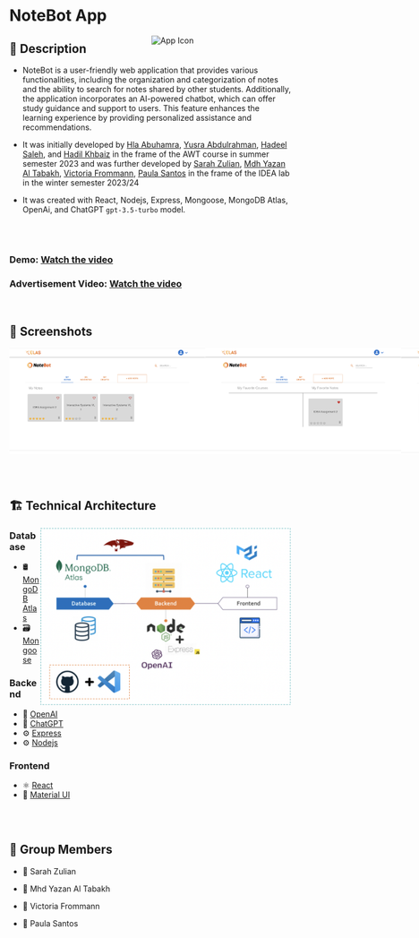 # NoteBot App
  <img align="right" src="https://github.com/siriusssssss1/elas-official/blob/main/frontend/src/assets/images/noteBot-logo.png" alt="App Icon" width="250">
  
## 📝 Description


* NoteBot is a user-friendly web application that provides various functionalities, including the organization and categorization of notes and the ability to search for notes shared by other students. Additionally, the application incorporates an AI-powered chatbot, which can offer study guidance and support to users. This feature enhances the learning experience by providing personalized assistance and recommendations.

* It was initially developed by [Hla Abuhamra](https://github.com/HlaHusain), [Yusra Abdulrahman](https://github.com/Yusra-3033), [Hadeel Saleh](https://github.com/hadeelalzenaty-web), and [Hadil Khbaiz]() in the frame of the AWT course in summer semester 2023 and was further developed by [Sarah Zulian](https://github.com/sarahzulian), [Mdh Yazan Al Tabakh](https://github.com/siriusssssss1), [Victoria Frommann](https://github.com/victoriafrommann), [Paula Santos](https://github.com/paulas16) in the frame of the IDEA lab in the winter semester 2023/24

* It was created with React, Nodejs, Express, Mongoose, MongoDB Atlas, OpenAi, and ChatGPT `gpt-3.5-turbo` model.

<br><br>


### Demo: [Watch the video](https://youtu.be/-F1HHKHjcWk)
### Advertisement Video: [Watch the video](https://www.youtube.com/watch?v=euwTyM4kpoE)


<br>

## 📸 Screenshots

<div style="display: flex;">
  <img src="https://github.com/siriusssssss1/elas-official/blob/dev-notebot-frontend-link/backend/7-notebot/MyNotes.png" alt="Screenshot 1" width="350">
  <img src="https://github.com/siriusssssss1/elas-official/blob/dev-notebot-frontend-link/backend/7-notebot/MyFavorites.png" alt="Screenshot 2" width="350">
  <img src="https://github.com/siriusssssss1/elas-official/blob/dev-notebot-frontend-link/backend/7-notebot/MyDrafts.png" alt="Screenshot 3" width="350">
  <img src="https://github.com/siriusssssss1/elas-official/blob/dev-notebot-frontend-link/backend/7-notebot/SearchNote1.png" alt="Screenshot 4" width="350">
  <img src="https://github.com/siriusssssss1/elas-official/blob/dev-notebot-frontend-link/backend/7-notebot/SearchNote2.png" alt="Screenshot 5" width="350">
  <img src="https://github.com/siriusssssss1/elas-official/blob/dev-notebot-frontend-link/backend/7-notebot/AddSection.png" alt="Screenshot 6" width="350">
  <img src="https://github.com/siriusssssss1/elas-official/blob/dev-notebot-frontend-link/backend/7-notebot/ChooseLayout.png" alt="Screenshot 7" width="350">
  <img src="https://github.com/siriusssssss1/elas-official/blob/dev-notebot-frontend-link/backend/7-notebot/ChooseWidget.png" alt="Screenshot 8" width="350">
  <img src="https://github.com/siriusssssss1/elas-official/blob/dev-notebot-frontend-link/backend/7-notebot/WidgetOptions.png" alt="Screenshot 9" width="350">
  <img src="https://github.com/siriusssssss1/elas-official/blob/dev-notebot-frontend-link/backend/7-notebot/AddNoteToCourse.png" alt="Screenshot 10" width="350">
</div>

<br><br>

## 🏗️ Technical Architecture
<img align="right" src="https://github.com/siriusssssss1/elas-official/blob/dev-notebot-frontend-link/backend/7-notebot/TechnicalArcitecture.png" alt="Tech Used" width="450" style="max-width:100%;">

### Database
* 🛢️ [MongoDB Atlas](https://www.mongodb.com/atlas)
* 🗃️ [Mongoose](https://mongoosejs.com/)

### Backend
* 🤖 [OpenAI](https://openai.com/)
* 💬 [ChatGPT](https://platform.openai.com/)
* ⚙️  [Express](https://expressjs.com/en)
* ⚙️  [Nodejs](https://nodejs.org/en)

### Frontend
* ⚛️ [React](https://react.dev/)
* 🎨 [Material UI](https://vitejs.dev/)

<br><br>


## 👥 Group Members

- 👤 Sarah Zulian

- 👤 Mhd Yazan Al Tabakh

- 👤 Victoria Frommann

- 👤 Paula Santos

